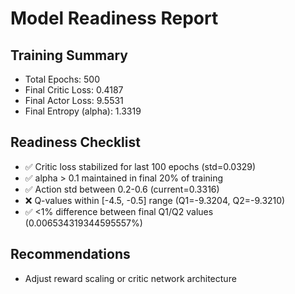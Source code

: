 # Model Readiness Report

## Training Summary
- Total Epochs: 500
- Final Critic Loss: 0.4187
- Final Actor Loss: 9.5531
- Final Entropy (alpha): 1.3319

## Readiness Checklist
- ✅ Critic loss stabilized for last 100 epochs (std=0.0329)
- ✅ alpha > 0.1 maintained in final 20% of training
- ✅ Action std between 0.2-0.6 (current=0.3316)
- ❌ Q-values within [-4.5, -0.5] range (Q1=-9.3204, Q2=-9.3210)
- ✅ <1% difference between final Q1/Q2 values (0.006534319344595557%)

## Recommendations
- Adjust reward scaling or critic network architecture